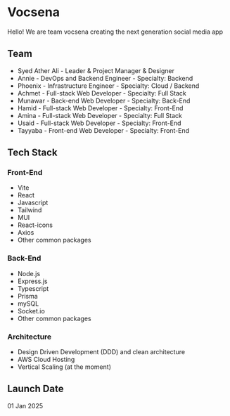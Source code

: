 # Vocsena

Hello! We are team vocsena creating the next generation social media app

## Team

- Syed Ather Ali - Leader & Project Manager & Designer
- Annie - DevOps and Backend Engineer - Specialty: Backend
- Phoenix - Infrastructure Engineer - Specialty: Cloud / Backend
- Achmet - Full-stack Web Developer - Specialty: Full Stack
- Munawar - Back-end Web Developer - Specialty: Back-End
- Hamid - Full-stack Web Developer - Specialty: Front-End
- Amina - Full-stack Web Developer - Specialty: Full Stack
- Usaid - Full-stack Web Developer - Specialty: Front-End
- Tayyaba - Front-end Web Developer - Specialty: Front-End

## Tech Stack

### Front-End

- Vite
- React
- Javascript
- Tailwind
- MUI
- React-icons
- Axios
- Other common packages

### Back-End

- Node.js
- Express.js
- Typescript
- Prisma
- mySQL
- Socket.io
- Other common packages 

### Architecture

- Design Driven Development (DDD) and clean architecture
- AWS Cloud Hosting
- Vertical Scaling (at the moment)

## Launch Date

01 Jan 2025
